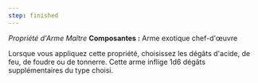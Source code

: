 ```yaml
---
step: finished
---
```

_Propriété d'Arme Maître_
__Composantes :__ Arme exotique chef-d'œuvre

Lorsque vous appliquez cette propriété, choisissez les dégâts d'acide, de feu, de foudre ou de tonnerre. Cette arme inflige 1d6 dégâts supplémentaires du type choisi.